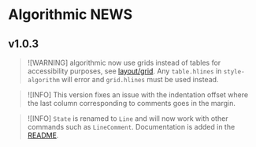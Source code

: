 # Algorithmic NEWS

## v1.0.3

> ![WARNING]
> algorithmic now use grids instead of tables for accessibility purposes, see [layout/grid](https://typst.app/docs/reference/layout/grid/#:~:text=Typst%20will%20annotate%20its%20output%20such%20that%20screenreaders%20will%20announce%20content%20in%20table%20as%20tabular).
> Any `table.hlines` in `style-algorithm` will error and `grid.hlines` must be used instead.

> ![INFO]
> This version fixes an issue with the indentation offset where the last column corresponding to comments goes in the margin.

> ![INFO]
> `State` is renamed to `Line` and will now work with other commands such as `LineComment`. Documentation is added in the [README](README.md).
